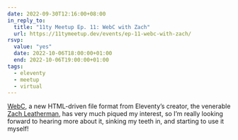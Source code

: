 ```yaml
---
date: 2022-09-30T12:16:00+08:00
in_reply_to:
  title: "11ty Meetup Ep. 11: WebC with Zach"
  url: https://11tymeetup.dev/events/ep-11-webc-with-zach/
rsvp:
  value: "yes"
  date: 2022-10-06T18:00:00+01:00
  end: 2022-10-06T19:00:00+01:00
tags:
  - eleventy
  - meetup
  - virtual
---
```


[WebC](https://github.com/11ty/webc), a new HTML-driven file format from Eleventy’s creator, the venerable [Zach Leatherman](https://www.zachleat.com/), has very much piqued my interest, so I’m really looking forward to hearing more about it, sinking my teeth in, and starting to use it myself!
